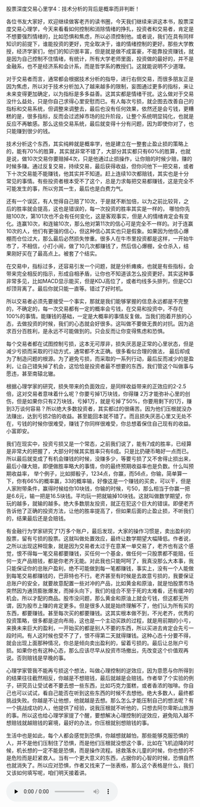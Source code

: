 股票深度交易心里学4：技术分析的背后是概率而非判断！

各位书友大家好，欢迎继续做客老齐的读书圈，今天我们继续来讲这本书，股票深度交易心理学，今天来看看如何控制和消除情绪的挣扎，投资者和交易者，肯定是不想要强烈情绪的，比如恐惧和焦虑，所以必须控制他。或者说，我们在具有同样知识的前提下，谁能投资的更好，完全取决于，谁的情绪控制的更好。那些大学教授，经济学家们，他们的知识很丰富，但是就是做不成富豪，不能靠投资赚钱，就是因为自己控制不住情绪，有统计，所有大学老师里面，投资做的最好的，并不是金融系，也不是经济系和会计系，而是哲学系的教授们。这就能说明不少道理。

对于交易者而言，通常都会根据技术分析的指导，进行右侧交易，而很多朋友正是因为焦虑，所以对于技术分析加入了越来越多的限制，妄图通过更多的指标，来让未来变得更加确定，以为指标是多多益善。这其实都是情绪干扰。这么做对于交易没什么益处，只是你自己求得心里安慰而已。有人每次亏损，就企图去改善自己的指标和交易系统，但调整来调整去，最后也没有任何效果，依然还是会亏钱，更糟糕的是，很多指标，反而会过滤掉市场的拉升阶段，让整个系统明显钝化，也就是反应不再敏感。那么这些交易系统，最后就变得十分有问题，因为即使你对了，也只能赚到很少的钱。

技术分析这个东西，其实纯粹就是概率学，他是建立在一整套止盈止损的策略上的，能有70%的胜算，其实就非常不错了，大部分其实都只有60%的胜算，也就是说，做10次交易你要赔掉4次，只是他通过止损操作，让你赔的时候少赔，赚的时候多赚。通过反复交易，持续交易，最后获得收益，但你问他下一把交易，或者下十次交易能不能赚钱，他其实并不知道。赶上连续10次都赔钱，其实也是十分常见的事情。有些投资者根本受不了这个，总是力求每把交易都赚钱，这是完全不可能发生的事，所以穷其一生，最后也是白费力气。

还有一个误区，有人觉得自己赔了10次，于是就不断加倍，以为之前比较背，之后的胜率就会提高，这也是错误的，每一次投资的胜率其实是一样的，
哪怕你先赔100次，第101次也不会有任何变化，这是客观事实，但是人的情绪肯定会有变化。连赢10次，和连输10次，那么他对第11次的信心可是完全不一样的。对于连赢10次的人，他们有更强的信心，但这种信心其实也只是假象。如果因为他信心爆棚而仓位过大，那么最后必然损失惨重。很多人在牛市里投资都是这样，一开始牛市了，不相信，小打小闹，做了10几次都赚钱了，然后信心爆棚，全仓杀入，结果刚好买在了最高点上。被套了个结实。

在交易中，指标过多，还容易引发一个问题，就是分析瘫痪，也就是有些指标，会带来完全相反的指示，形成自相矛盾，让你也不知道该怎么投资更好。其实这种事非常多见，比如MACD显示能买，但是KDJ高位了，或者均线多头排列，但是CCI却顶背离了。最后你就只能一直等。错过了好时机。

所以交易者必须先要接受一个事实，那就是我们能够掌握的信息永远都是不完整的，不确定的，每一次交易都有一定的概率会亏钱，在交易和投资中，不存在100%的事情。能赚钱的基础，一定是大概率的事情反复做。当我们抱着开放的心态，去做投资的时候，我们的心态就会好很多。这叫做不要做无畏的对抗。因为追求百分百胜利，是永远不可能做到的。只会反而让你变得焦虑和恐惧。

每个交易者都在试图控制亏损，这本无可厚非，损失厌恶是正常的心里状态，但是减少亏损而采取的行动方式，通常都不太正确。很多看似合理的做法，
最后却成为了制造问题的根源。为了避免亏损，而采取的一系列行动，最后反而减少的是盈利，让自己错失掉了机会，这恰恰是投资者最不想要的东西，我们管这个叫做事与愿违，甚至南辕北辙。

根据心理学家的研究，损失带来的负面效应，是同样收益带来的正效应的2-2.5倍，这对交易者意味着什么呢？你要亏掉1万块钱，你得赚
2万才能弥补心里的创伤，但是如果你只有2万块钱，亏掉1万，就是亏掉了50%，你要用剩下的1万，赚到3万谈何容易？所以绝大多数投资者，其实都过的很痛苦。因为他们压根就没办法赚出，达到亏损2倍的收益。甚至能回本就不错了。而且损失厌恶心里又无处不在，亏钱的时候你很难受，赚钱了你同样很难受，你总想着保住自己现有的收益。小富即安。

我们在现实中，投资亏损又是一个常态，之前我们说了，能有7成的胜率，已经算是非常大的把握了，大部分时候其实胜率只有6成。只是比扔硬币略好一点而已。所以最后就变成了有机会赚钱的时候，没赚多少，等要亏损了又不舍得止损出来，最后小赚大赔，即便做胜率略大的事情，你的最终预期收益率也是负数。什么叫预期收益率，
举个例子，比如掷骰子，1234点，你赢，而56点，你输，简单算一下，你有66%的概率赢，33的概率输，好像这是一个赚钱的买卖，可以干，但是人家附带条件，赢得时候给你10块钱，你输的时候，亏50，那么相当于你赢一把是6.6元，输一把是16.5块钱。平均玩一把就输掉10块钱。这就叫做数学期望，你玩的越多，就输的越多。绝大多数朋友投资，就正在犯这个巨大的错误。即便老齐告诉他了正确的投资方法，让他的胜率提高了，但如果后面的止盈止损，不听我们的，结果最后还是会赔钱。

有金融行为学家研究了1万多个账户，最后发现，大家的操作习惯是，卖出盈利的股票，留有亏损的股票。这就叫做处置效应，最终让数学期望大幅降低。作者说，之所以出现这种现象，就是因为交易者太过于在意某一单交易了，老齐也有这个感觉，恨不得每一笔交易都要赚钱，买任何一个基金，做任何一只股票都不能赔，任何一支产品赔钱，都是你老齐无能。对此我也只能呵呵了，我真没那么大本事，我只能保证你的总账户盈利，绝不可能做到每一笔都赚钱，事实上，没有一个人能做到每笔交易都赚钱的，巴菲特也不行。老齐甚至有时候是去故意亏损的，我要保证总账户的安全，就要故意配置一些对冲的产品，比如黄金和原油，就是怕股票市场突然因为通货膨胀爆发，而掉头向下，我们的组合不至于死的太难看，还有缓冲的机会。所以才配的商品。股市没问题，那么黄金和原油上就会亏钱，但这都无所谓，因为股市上赚的肯定更多。但是很多人就是始终理解不了，他们认为所有买的东西，都要赚钱。甚至每次买的都要赚钱。这其实根本做不到，不光老齐，优秀的投资策略，很多都是逆向布局，这也是一个主动买跌的过程，就是用前期的小亏，来换未来巨大的盈利，一开始买的都是别人不要的东西，所以买进去肯定会先亏一段时间。有人这时候也受不了了，恨不得第二天就得赚钱。这种心态十分要不得，就会出现上面那种情况，你总是倾向卖出盈利的，留着亏损的。最后让总账户亏损。如果你也有这种心态，那么应该尽早从投资市场撤出，先改变这个价值观再说。否则赔钱是早晚的事。

心理学家管我不能再亏损这个想法，叫做心理控制的逆效应，因为意愿与你所得到的结果往往截然相反，你越是不想赔钱，最后就越是会赔钱。作者举了个实验的例子，研究员让受试者不要去想一些东西，比如巧克力蛋糕，或者香浓的咖啡。你自己也可以试试，看自己能否在听到这些东西的时候不去想他。绝大多数人，最终都挑战失败。你越是不让他想，他就越是去想。那么怎么才能压制自己的想法呢？有一个挑战成功的人，他提供了经验，说我压根就不听他的，只想去阿尔卑斯山旅游的事。所以这也给心理学家提了个醒，要想解决心理控制的逆效应，避免陷入越不想赔钱就越赔钱的窘境，最好的办法，你压根就别想赔钱的事。

生活中也是如此，每个人都会感觉到恐惧，你越想就越怕，那些能够克服恐惧的人，并不是他们压制住了恐惧，而是他们压根就没想这个事，比如在飞机迫降的时候，机长想的一定不能是恐惧，而是操作流程。拯救落水儿童的时候，你也想的不是危险而是赶紧救人。当有一个更大意义的东西，占据你的心智的时候，恐惧自然也就消失了。所以应对恐惧，作者又找来了一张表格，那么这个表格是什么，我们又该如何填写呢，咱们明天接着讲。

<audio id="audio" controls="" preload="none"> <source id="mp3" src="股票深度交易心里学4：技术分析的背后是概率而非判断！.mp3"> </audio>

